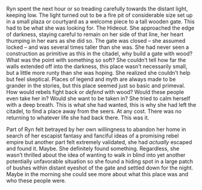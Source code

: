 Ryn spent the next hour or so treading carefully towards the distant light, keeping low. The light turned out to be a fire pit of considerable size set up in a small plaza or courtyard as a welcome piece to a tall wooden gate. This had to be what she was looking for. The Hideout. She approached the edge of darkness, staying careful to remain on her side of that line, her heart thumping in her ears as she did so. The gate was closed – she assumed locked – and was several times taller than she was. She had never seen a construction as primitive as this in the citadel, why build a gate with wood? What was the point with something so soft? She couldn’t tell how far the walls extended off into the darkness, this place wasn’t necessarily small, but a little more runty than she was hoping. She realized she couldn’t help but feel skeptical. Places of legend and myth are always made to be grander in the stories, but this place seemed just so basic and primeval. How would rebels fight back or *defend* with wood? Would these people even take her in? Would she want to be taken in? She tried to calm herself with a deep breath. This is what she had wanted, this is why she had left the citadel, to find a place away from the seers. At any cost. There was no returning to whatever life she had back there. This was it.

Part of Ryn felt betrayed by her own willingness to abandon her home in search of her escapist fantasy and fanciful ideas of a promising rebel empire but another part felt extremely validated, she had *actually* escaped and found it. Maybe. She definitely found something. Regardless, she wasn’t thrilled about the idea of wanting to walk in blind into yet another potentially unfavorable situation so she found a hiding spot in a large patch of bushes within distant eyeshot of the gate and settled down for the night. Maybe in the morning she could see more about what this place was and who these people were.